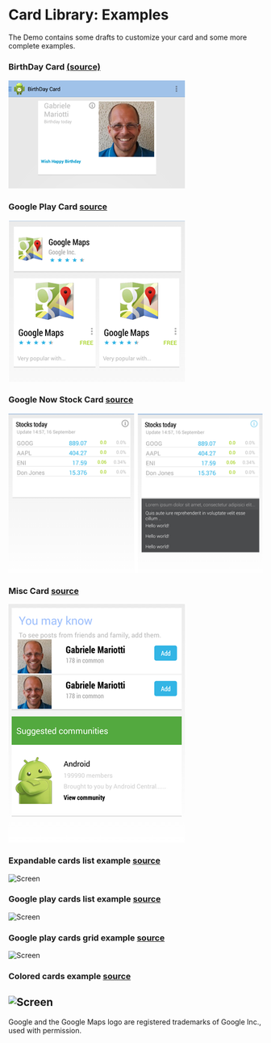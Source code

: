# Card Library: Examples

The Demo contains some drafts to customize your card and some more complete examples.

### BirthDay Card [(source)](https://github.com/gabrielemariotti/cardslib/tree/master/demo/stock/src/main/java/it/gmariotti/cardslib/demo/fragment/BirthDayCardFragment.java)

![Screen](https://github.com/gabrielemariotti/cardslib/raw/master/demo/images/demo/birthday.png)

### Google Play Card [source](https://github.com/gabrielemariotti/cardslib/tree/master/demo/stock/src/main/java/it/gmariotti/cardslib/demo/fragment/GPlayCardFragment.java)

![Screen](https://github.com/gabrielemariotti/cardslib/raw/master/demo/images/demo/gplay.png)

### Google Now Stock Card [source](https://github.com/gabrielemariotti/cardslib/tree/master/demo/stock/src/main/java/it/gmariotti/cardslib/demo/fragment/StockCardFragment.java)

![Screen](https://github.com/gabrielemariotti/cardslib/raw/master/demo/images/demo/gnow.png)

### Misc Card [source](https://github.com/gabrielemariotti/cardslib/tree/master/demo/stock/src/main/java/it/gmariotti/cardslib/demo/fragment/MiscCardFragment.java)

![Screen](https://github.com/gabrielemariotti/cardslib/raw/master/demo/images/demo/misc.png)

### Expandable cards list example [source](https://github.com/gabrielemariotti/cardslib/tree/master/demo/stock/src/main/java/it/gmariotti/cardslib/demo/fragment/ListExpandCardFragment.java)

![Screen](https://github.com/gabrielemariotti/cardslib/raw/master/demo/images/demo/list_expand.png)

### Google play cards list example [source](https://github.com/gabrielemariotti/cardslib/tree/master/demo/stock/src/main/java/it/gmariotti/cardslib/demo/fragment/ListGplayCardFragment.java)

![Screen](https://github.com/gabrielemariotti/cardslib/raw/master/demo/images/demo/list_gplay.png)

### Google play cards grid example [source](https://github.com/gabrielemariotti/cardslib/tree/master/demo/stock/src/main/java/it/gmariotti/cardslib/demo/fragment/GridGplayCardFragment.java)

![Screen](https://github.com/gabrielemariotti/cardslib/raw/master/demo/images/demo/grid_gplay.png)

### Colored cards example [source](https://github.com/gabrielemariotti/cardslib/tree/master/demo/stock/src/main/java/it/gmariotti/cardslib/demo/fragment/ListColorFragment.java)

![Screen](https://github.com/gabrielemariotti/cardslib/raw/master/demo/images/demo/colors.png)
---

Google and the Google Maps logo are registered trademarks of Google Inc., used with permission.